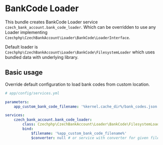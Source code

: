 # BankCode Loader

This bundle creates BankCode Loader service `czech_bank_account.bank_code_loader`. Which can be overridden to use any Loader implementing `Czechphp\CzechBankAccount\Loader\BankCode\LoaderInterface`.

Default loader is `Czechphp\CzechBankAccount\Loader\BankCode\FilesystemLoader` which uses bundled data with underlying library.

## Basic usage

Override default configuration to load bank codes from custom location.

```yaml
# app/config/services.yml

parameters:
    app_custom_bank_code_filename: '%kernel.cache_dir%/bank_codes.json'

services:
    czech_bank_account.bank_code_loader:
        class: Czechphp\CzechBankAccount\Loader\BankCode\FilesystemLoader
        bind:
            $filename: '%app_custom_bank_code_filename%'
            $converter: null # or service with converter for given file format

```
